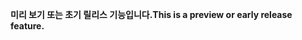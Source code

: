 <span data-ttu-id="8378c-101">**미리 보기 또는 초기 릴리스 기능입니다.**</span><span class="sxs-lookup"><span data-stu-id="8378c-101">**This is a preview or early release feature.**</span></span>